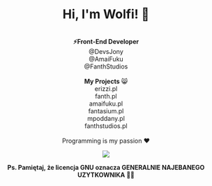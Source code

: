 <div align="center">
<h1>Hi, I'm Wolfi! 👋</h1><br>
<b>⚡Front-End Developer</b><br>
<a style="text-decoration:none;" href="https://github.com/DevsJony">@DevsJony</a> <br>
<a style="text-decoration:none;" href="https://github.com/Amaifuku">@AmaiFuku</a> <br>
<a style="text-decoration:none;" href="https://github.com/FanthStudios">@FanthStudios</a> <br>
<br>
<b>My Projects</b> 😸<br>
<a style="text-decoration:none;" href="https://erizzi.pl">erizzi.pl</a> <br>
<a style="text-decoration:none;" href="https://fanth.pl">fanth.pl</a> <br>
<a style="text-decoration:none;" href="https://amaifuku.pl">amaifuku.pl</a> <br>
<a style="text-decoration:none;" href="https://fantasium.pl">fantasium.pl</a> <br>
<a style="text-decoration:none;" href="https://mpoddany.pl">mpoddany.pl</a> <br>
<a style="text-decoration:none;" href="https://fanthstudios.pl">fanthstudios.pl</a> <br>

<br>
Programming is my passion ❤️<br>
    
  <img src="https://raw.githubusercontent.com/wolfiwaifu/wolfiwaifu/3a09a00445db4952b5eddb4d39b52e3d1aa562ef/snejk.svg"></img>

  <b>Ps. Pamiętaj, że licencja GNU oznacza GENERALNIE NAJEBANEGO UZYTKOWNIKA 🗿🍷</b>
</div>
